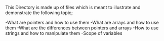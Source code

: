  This Directory is made up of files which is meant to illustrate and demonstrate the following topic;

-What are pointers and how to use them
-What are arrays and how to use them
-What are the differences between pointers and arrays
-How to use strings and how to manipulate them
-Scope of variables

